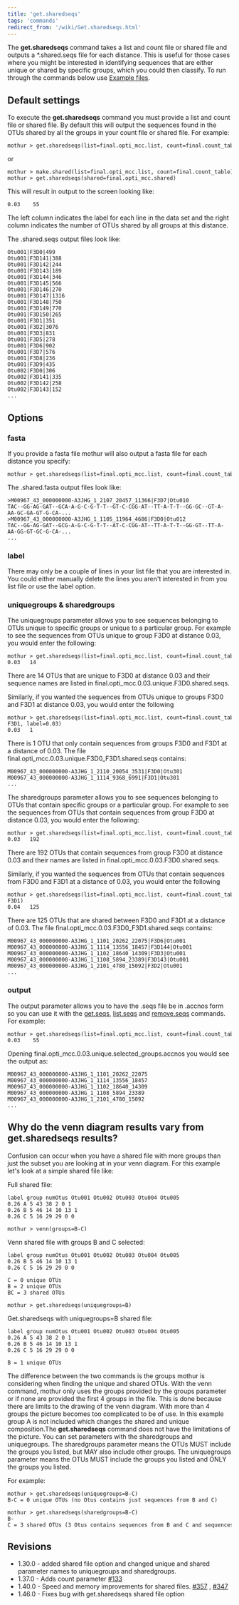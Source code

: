 ```yaml
---
title: 'get.sharedseqs'
tags: 'commands'
redirect_from: '/wiki/Get.sharedseqs.html'
---
```

The **get.sharedseqs** command takes a list and count file or shared
file and outputs a \*.shared.seqs file for each distance. This is useful
for those cases where you might be interested in identifying sequences
that are either unique or shared by specific groups, which you could
then classify. To run through the commands below use [ Example 
files](https://mothur.s3.us-east-2.amazonaws.com/wiki/ExampleDataSet.zip).


## Default settings

To execute the **get.sharedseqs** command you must provide a list and count file or shared file. By default this will output the
sequences found in the OTUs shared by all the groups in your count file or shared file. For example:

    mothur > get.sharedseqs(list=final.opti_mcc.list, count=final.count_table)

or

    mothur > make.shared(list=final.opti_mcc.list, count=final.count_table)
    mothur > get.sharedseqs(shared=final.opti_mcc.shared)

This will result in output to the screen looking like:

    0.03	55

The left column indicates the label for each line in the data set and
the right column indicates the number of OTUs shared by all groups at this distance.

The .shared.seqs output files look like:

    Otu001|F3D0|499
    Otu001|F3D141|388
    Otu001|F3D142|244
    Otu001|F3D143|189
    Otu001|F3D144|346
    Otu001|F3D145|566
    Otu001|F3D146|270
    Otu001|F3D147|1316
    Otu001|F3D148|750
    Otu001|F3D149|770
    Otu001|F3D150|265
    Otu001|F3D1|351
    Otu001|F3D2|3076
    Otu001|F3D3|831
    Otu001|F3D5|278
    Otu001|F3D6|902
    Otu001|F3D7|576
    Otu001|F3D8|236
    Otu001|F3D9|435
    Otu002|F3D0|306
    Otu002|F3D141|335
    Otu002|F3D142|258
    Otu002|F3D143|152
    ...


## Options

### fasta

If you provide a fasta file mothur will also output a fasta file for
each distance you specify:

    mothur > get.sharedseqs(list=final.opti_mcc.list, count=final.count_table, fasta=final.fasta)

The .shared.fasta output files look like:

    >M00967_43_000000000-A3JHG_1_2107_20457_11366|F3D7|Otu010
    TAC--GG-AG-GAT--GCA-A-G-C-G-T-T--GT-C-CGG-AT--TT-A-T-T--GG-GC--GT-A-AA-GC-GA-GT-G-CA-...
    >M00967_43_000000000-A3JHG_1_1105_11964_4686|F3D0|Otu012
    TAC--GG-AG-GAT--GCG-A-G-C-G-T-T--AT-C-CGG-AT--TT-A-T-T--GG-GT--TT-A-AA-GG-GT-GC-G-CA-...
    ...


### label

There may only be a couple of lines in your list file that you are
interested in. You could either manually delete the lines you aren't
interested in from you list file or use the label option.

### uniquegroups & sharedgroups

The uniquegroups parameter allows you to see sequences belonging to OTUs
unique to specific groups or unique to a particular group. For example
to see the sequences from OTUs unique to group F3D0 at distance 0.03, you
would enter the following:

    mothur > get.sharedseqs(list=final.opti_mcc.list, count=final.count_table, uniquegroups=F3D0)
    0.03   14

There are 14 OTUs that are unique to F3D0 at distance 0.03 and their
sequence names are listed in final.opti_mcc.0.03.unique.F3D0.shared.seqs.

Similarly, if you wanted the sequences from OTUs unique to groups F3D0 and
F3D1 at distance 0.03, you would enter the following

    mothur > get.sharedseqs(list=final.opti_mcc.list, count=final.count_table, uniquegroups=F3D0-F3D1, label=0.03)
    0.03   1

There is 1 OTU that only contain sequences from groups F3D0 and
F3D1 at a distance of 0.03. The file final.opti_mcc.0.03.unique.F3D0_F3D1.shared.seqs
contains:

    M00967_43_000000000-A3JHG_1_2110_20054_3531|F3D0|Otu301
    M00967_43_000000000-A3JHG_1_1114_9368_6991|F3D1|Otu301
    ...

The sharedgroups parameter allows you to see sequences belonging to OTUs
that contain specific groups or a particular group. For example to see
the sequences from OTUs that contain sequences from group F3D0 at distance
0.03, you would enter the following:

    mothur > get.sharedseqs(list=final.opti_mcc.list, count=final.count_table, sharedgroups=F3D0)
    0.03   192

There are 192 OTUs that contain sequences from group F3D0 at distance 0.03
and their names are listed in final.opti_mcc.0.03.F3D0.shared.seqs.

Similarly, if you wanted the sequences from OTUs that contain sequences
from F3D0 and F3D1 at a distance of 0.03, you would enter the following

    mothur > get.sharedseqs(list=final.opti_mcc.list, count=final.count_table, sharedgroups=F3D0-F3D1)
    0.04   125

There are 125 OTUs that are shared between F3D0 and F3D1 at a distance of 0.03.
The file final.opti_mcc.0.03.F3D0_F3D1.shared.seqs contains:

    M00967_43_000000000-A3JHG_1_1101_20262_22075|F3D6|Otu001
    M00967_43_000000000-A3JHG_1_1114_13556_18457|F3D144|Otu001
    M00967_43_000000000-A3JHG_1_1102_18640_14309|F3D3|Otu001
    M00967_43_000000000-A3JHG_1_1108_5894_23389|F3D143|Otu001
    M00967_43_000000000-A3JHG_1_2101_4780_15092|F3D2|Otu001
    ...

### output

The output parameter allows you to have the .seqs file be in .accnos
form so you can use it with the [get.seqs](/wiki/get.seqs),
[list.seqs](/wiki/list.seqs) and
[remove.seqs](/wiki/remove.seqs) commands. For example:

    mothur > get.sharedseqs(list=final.opti_mcc.list, count=final.count_table, output=accnos)
    0.03	55

Opening final.opti_mcc.0.03.unique.selected_groups.accnos you would see the output as:

    M00967_43_000000000-A3JHG_1_1101_20262_22075
    M00967_43_000000000-A3JHG_1_1114_13556_18457
    M00967_43_000000000-A3JHG_1_1102_18640_14309
    M00967_43_000000000-A3JHG_1_1108_5894_23389
    M00967_43_000000000-A3JHG_1_2101_4780_15092
    ...

## Why do the venn diagram results vary from **get.sharedseqs** results?

Confusion can occur when you have a shared file with more groups than
just the subset you are looking at in your venn diagram. For this
example let's look at a simple shared file like:

Full shared file:

    label group numOtus Otu001 Otu002 Otu003 Otu004 Otu005
    0.26 A 5 43 38 2 0 1
    0.26 B 5 46 14 10 13 1
    0.26 C 5 16 29 29 0 0

    mothur > venn(groups=B-C)

Venn shared file with groups B and C selected:

    label group numOtus Otu001 Otu002 Otu003 Otu004 Otu005
    0.26 B 5 46 14 10 13 1
    0.26 C 5 16 29 29 0 0

    C = 0 unique OTUs
    B = 2 unique OTUs
    BC = 3 shared OTUs

    mothur > get.sharedseqs(uniquegroups=B)

Get.sharedseqs with uniquegroups=B shared file:

    label group numOtus Otu001 Otu002 Otu003 Otu004 Otu005
    0.26 A 5 43 38 2 0 1
    0.26 B 5 46 14 10 13 1
    0.26 C 5 16 29 29 0 0

    B = 1 unique OTUs

The difference between the two commands is the groups mothur is
considering when finding the unique and shared OTUs. With the venn
command, mothur only uses the groups provided by the groups parameter or
if none are provided the first 4 groups in the file. This is done
because there are limits to the drawing of the venn diagram. With more
than 4 groups the picture becomes too complicated to be of use. In this
example group A is not included which changes the shared and unique
composition.The **get.sharedseqs** command does not have the limitations of
the picture. You can set parameters with the sharedgroups and
uniquegroups. The sharedgroups parameter means the OTUs MUST include the
groups you listed, but MAY also include other groups. The uniquegroups
parameter means the OTUs MUST include the groups you listed and ONLY the
groups you listed.

For example:

    mothur > get.sharedseqs(uniquegroups=B-C)
    B-C = 0 unique OTUs (no Otus contains just sequences from B and C)

    mothur > get.sharedseqs(sharedgroups=B-C)
    B-C = 3 shared OTUs (3 Otus contains sequences from B and C and sequences from other groups)

## Revisions

-   1.30.0 - added shared file option and changed unique and shared
    parameter names to uniquegroups and sharedgroups.
-   1.37.0 - Adds count parameter
    [\#133](https://github.com/mothur/mothur/issues/133)
-   1.40.0 - Speed and memory improvements for shared files.
    [\#357](https://github.com/mothur/mothur/issues/357) ,
    [\#347](https://github.com/mothur/mothur/issues/347)
-   1.46.0 - Fixes bug with get.sharedseqs shared file option
